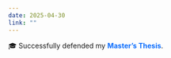 ```yaml
---
date: 2025-04-30
link: ""
---
```


🎓 Successfully defended my <strong style="color:#0d6efd;">Master’s Thesis</strong>.
